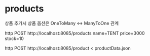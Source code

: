 # products
상품 추가시 상품 옵션은 OneToMany <-> ManyToOne 관계  
 
  
http POST http://localhost:8085/products name=TENT price=3000 stock=10

http POST http://localhost:8085/product < productData.json 
